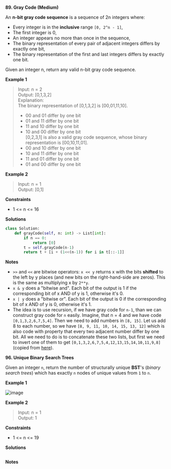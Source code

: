 **89. Gray Code (Medium)**

An **n-bit gray code sequence** is a sequence of 2n integers where:

- Every integer is in the **inclusive** range `[0, 2^n - 1]`,  
- The first integer is 0,  
- An integer appears no more than once in the sequence,  
- The binary representation of every pair of adjacent integers differs by exactly one bit,   
- The binary representation of the first and last integers differs by exactly one bit.  

Given an integer n, return any valid n-bit gray code sequence.

**Example 1**

> Input: n = 2  
> Output: [0,1,3,2]  
> Explanation:  
> The binary representation of [0,1,3,2] is [00,01,11,10].  
> - 00 and 01 differ by one bit  
> - 01 and 11 differ by one bit  
> - 11 and 10 differ by one bit  
> - 10 and 00 differ by one bit  
> [0,2,3,1] is also a valid gray code sequence, whose binary representation is [00,10,11,01].  
> - 00 and 10 differ by one bit  
> - 10 and 11 differ by one bit  
> - 11 and 01 differ by one bit  
> - 01 and 00 differ by one bit  

**Example 2**

> Input: n = 1  
> Output: [0,1]


**Constraints**

- 1 <= n <= 16

**Solutions**

```python
class Solution:
    def grayCode(self, n: int) -> List[int]:
        if n == 0:
            return [0]
        t = self.grayCode(n-1)
        return t + [i + (1<<(n-1)) for i in t[::-1]]
```

**Notes**

- `>>` and `<<` are bitwise operators: `x << y` returns x with the bits **shifted** to the left by y places (and new bits on the right-hand-side are zeros). This is the same as multiplying x by `2**y`. 
- `x & y` does a "bitwise and". Each bit of the output is 1 if the corresponding bit of x AND of y is 1, otherwise it's 0.
- `x | y` does a "bitwise or". Each bit of the output is 0 if the corresponding bit of x AND of y is 0, otherwise it's 1.
- The idea is to use recursion, if we have gray code for `n-1`, than we can construct gray code for `n` easily. Imagine, that n = 4 and we have code `[0,1,3,2,6,7,5,4]`. Then we need to add numbers in `[8, 15]`. Let us add 8 to each number, so we have `[8, 9, 11, 10, 14, 15, 13, 12]` which is also code with property that every two adjacent number differ by one bit. All we need to do is to concatenate these two lists, but first we need to invert one of them to get `[0,1,3,2,6,7,5,4,12,13,15,14,10,11,9,8]` (copied from [here](https://leetcode.com/problems/gray-code/discuss/1308570/Python-Short-recursive-solution-explained)).


**96. Unique Binary Search Trees**

Given an integer `n`, return the number of structurally unique **BST**'s (_binary search trees_) which has exactly `n` nodes of unique values from `1` to `n`.

**Example 1**

![image](https://user-images.githubusercontent.com/51500878/133182250-1ba1b28a-9f58-43c0-8297-791292419fa7.png)

**Example 2**

> Input: n = 1  
> Output: 1

**Constraints**

- 1 <= n <= 19

**Solutions**

```python

```

**Notes**

